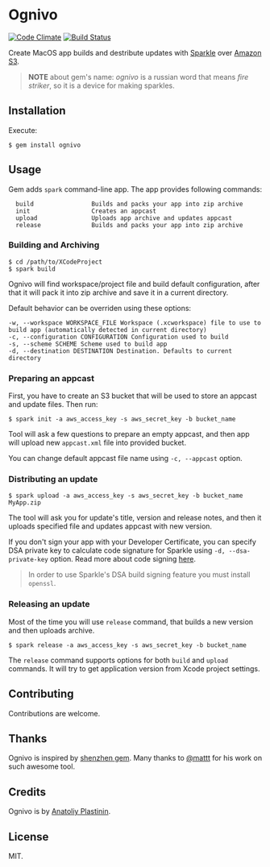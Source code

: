 # Ognivo

[![Code Climate](http://img.shields.io/codeclimate/github/antlypls/ognivo.svg?style=flat)](https://codeclimate.com/github/antlypls/ognivo)
[![Build Status](http://img.shields.io/travis/antlypls/ognivo.svg?style=flat)](https://travis-ci.org/antlypls/ognivo)

Create MacOS app builds and destribute updates with [Sparkle](https://github.com/sparkle-project/Sparkle) over [Amazon S3](http://aws.amazon.com/s3/).

> **NOTE** about gem's name:
> *ognivo* is a russian word that means *fire striker*,
> so it is a device for making sparkles.

## Installation

Execute:

    $ gem install ognivo

## Usage

Gem adds `spark` command-line app. The app provides following commands:

      build                Builds and packs your app into zip archive
      init                 Creates an appcast
      upload               Uploads app archive and updates appcast
      release              Builds and packs your app into zip archive

### Building and Archiving

    $ cd /path/to/XCodeProject
    $ spark build

Ognivo will find workspace/project file and build default configuration,
after that it will pack it into zip archive and save it in a current directory.

Default behavior can be overriden using these options:

    -w, --workspace WORKSPACE_FILE Workspace (.xcworkspace) file to use to build app (automatically detected in current directory)
    -c, --configuration CONFIGURATION Configuration used to build
    -s, --scheme SCHEME Scheme used to build app
    -d, --destination DESTINATION Destination. Defaults to current directory

### Preparing an appcast

First, you have to create an S3 bucket that will be used to store an appcast and
update files. Then run:

    $ spark init -a aws_access_key -s aws_secret_key -b bucket_name

Tool will ask a few questions to prepare an empty appcast, and then app will
upload new `appcast.xml` file into provided bucket.

You can change default appcast file name using `-c, --appcast` option.

### Distributing an update

    $ spark upload -a aws_access_key -s aws_secret_key -b bucket_name MyApp.zip

The tool will ask you for update's title, version and release notes, and then it
uploads specified file and updates appcast with new version.

If you don't sign your app with your Developer Certificate,
you can specify DSA private key to calculate code signature for Sparkle using
`-d, --dsa-private-key` option.
Read more about code signing
[here](https://github.com/sparkle-project/Sparkle/wiki#3-segue-for-security-concerns).

> In order to use Sparkle's DSA build signing feature you must install `openssl`.

### Releasing an update

Most of the time you will use `release` command, that builds a new version and
then uploads archive.

    $ spark release -a aws_access_key -s aws_secret_key -b bucket_name

The `release` command supports options for both `build` and `upload` commands.
It will try to get application version from Xcode project settings.

## Contributing

Contributions are welcome.

## Thanks

Ognivo is inspired by [shenzhen gem](https://github.com/nomad/shenzhen).
Many thanks to [@mattt](https://github.com/mattt) for his work on such awesome tool.

## Credits

Ognivo is by [Anatoliy Plastinin](http://antlypls.com).

## License

MIT.
